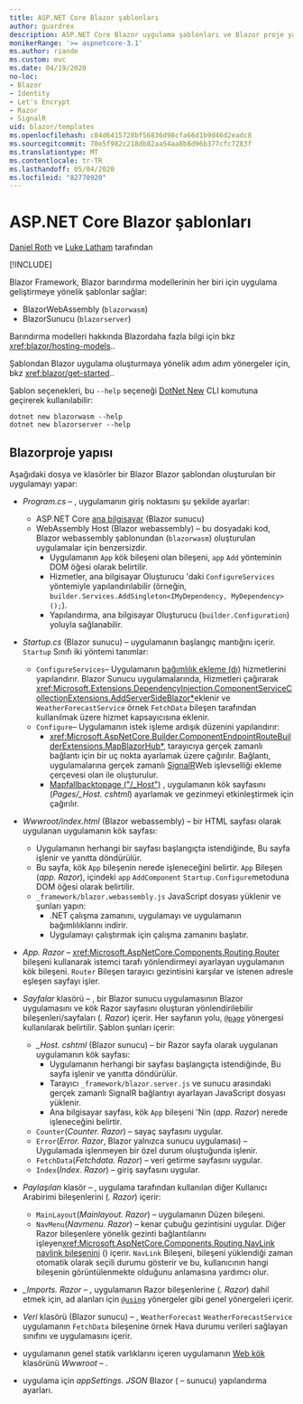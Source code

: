```yaml
---
title: ASP.NET Core Blazor şablonları
author: guardrex
description: ASP.NET Core Blazor uygulama şablonları ve Blazor proje yapısı hakkında bilgi edinin.
monikerRange: '>= aspnetcore-3.1'
ms.author: riande
ms.custom: mvc
ms.date: 04/19/2020
no-loc:
- Blazor
- Identity
- Let's Encrypt
- Razor
- SignalR
uid: blazor/templates
ms.openlocfilehash: c84d6415728bf56836d98cfa66d1b9d46d2eadc8
ms.sourcegitcommit: 70e5f982c218db82aa54aa8b8d96b377cfc7283f
ms.translationtype: MT
ms.contentlocale: tr-TR
ms.lasthandoff: 05/04/2020
ms.locfileid: "82770920"
---
```

# <a name="aspnet-core-blazor-templates"></a>ASP.NET Core Blazor şablonları

[Daniel Roth](https://github.com/danroth27) ve [Luke Latham](https://github.com/guardrex) tarafından

[!INCLUDE[](~/includes/blazorwasm-preview-notice.md)]

Blazor Framework, Blazor barındırma modellerinin her biri için uygulama geliştirmeye yönelik şablonlar sağlar:

* BlazorWebAssembly (`blazorwasm`)
* BlazorSunucu (`blazorserver`)

Barındırma modelleri hakkında Blazordaha fazla bilgi için bkz <xref:blazor/hosting-models>..

Şablondan Blazor uygulama oluşturmaya yönelik adım adım yönergeler için, bkz <xref:blazor/get-started>..

Şablon seçenekleri, bu `--help` seçeneği [DotNet New](/dotnet/core/tools/dotnet-new) CLI komutuna geçirerek kullanılabilir:

```dotnetcli
dotnet new blazorwasm --help
dotnet new blazorserver --help
```

## <a name="blazor-project-structure"></a>Blazorproje yapısı

Aşağıdaki dosya ve klasörler bir Blazor Blazor şablondan oluşturulan bir uygulamayı yapar:

* *Program.cs* &ndash; , uygulamanın giriş noktasını şu şekilde ayarlar:

  * ASP.NET Core [ana bilgisayar](xref:fundamentals/host/generic-host) (Blazor sunucu)
  * WebAssembly Host (Blazor webassembly) &ndash; bu dosyadaki kod, Blazor webassembly şablonundan (`blazorwasm`) oluşturulan uygulamalar için benzersizdir.
    * Uygulamanın `App` kök bileşeni olan bileşeni, `app` `Add` yönteminin DOM öğesi olarak belirtilir.
    * Hizmetler, ana bilgisayar Oluşturucu 'daki `ConfigureServices` yöntemiyle yapılandırılabilir (örneğin, `builder.Services.AddSingleton<IMyDependency, MyDependency>();`).
    * Yapılandırma, ana bilgisayar Oluşturucu (`builder.Configuration`) yoluyla sağlanabilir.

* *Startup.cs* (Blazor sunucu) &ndash; uygulamanın başlangıç mantığını içerir. `Startup` Sınıfı iki yöntemi tanımlar:

  * `ConfigureServices`&ndash; Uygulamanın [bağımlılık ekleme (dı)](xref:fundamentals/dependency-injection) hizmetlerini yapılandırır. Blazor Sunucu uygulamalarında, Hizmetleri çağırarak <xref:Microsoft.Extensions.DependencyInjection.ComponentServiceCollectionExtensions.AddServerSideBlazor*>eklenir ve `WeatherForecastService` örnek `FetchData` bileşen tarafından kullanılmak üzere hizmet kapsayıcısına eklenir.
  * `Configure`&ndash; Uygulamanın istek işleme ardışık düzenini yapılandırır:
    * <xref:Microsoft.AspNetCore.Builder.ComponentEndpointRouteBuilderExtensions.MapBlazorHub*>, tarayıcıya gerçek zamanlı bağlantı için bir uç nokta ayarlamak üzere çağırılır. Bağlantı, uygulamalarına gerçek zamanlı [SignalR](xref:signalr/introduction)Web işlevselliği ekleme çerçevesi olan ile oluşturulur.
    * [Mapfallbacktopage ("/_Host")](xref:Microsoft.AspNetCore.Builder.RazorPagesEndpointRouteBuilderExtensions.MapFallbackToPage*) , uygulamanın kök sayfasını (*Pages/_Host. cshtml*) ayarlamak ve gezinmeyi etkinleştirmek için çağırılır.

* *Wwwroot/index.html* (Blazor webassembly) &ndash; bir HTML sayfası olarak uygulanan uygulamanın kök sayfası:
  * Uygulamanın herhangi bir sayfası başlangıçta istendiğinde, Bu sayfa işlenir ve yanıtta döndürülür.
  * Bu sayfa, kök `App` bileşenin nerede işleneceğini belirtir. `App` Bileşen (*app. Razor*), içindeki `app` `AddComponent` `Startup.Configure`metoduna DOM öğesi olarak belirtilir.
  * `_framework/blazor.webassembly.js` JavaScript dosyası yüklenir ve şunları yapın:
    * .NET çalışma zamanını, uygulamayı ve uygulamanın bağımlılıklarını indirir.
    * Uygulamayı çalıştırmak için çalışma zamanını başlatır.

* *App. Razor* &ndash; <xref:Microsoft.AspNetCore.Components.Routing.Router> bileşeni kullanarak istemci tarafı yönlendirmeyi ayarlayan uygulamanın kök bileşeni. `Router` Bileşen tarayıcı gezintisini karşılar ve istenen adresle eşleşen sayfayı işler.

* *Sayfalar* klasörü &ndash; , bir Blazor sunucu uygulamasının Blazor uygulamasını ve kök Razor sayfasını oluşturan yönlendirilebilir bileşenleri/sayfaları (*. Razor*) içerir. Her sayfanın yolu, [`@page`](xref:mvc/views/razor#page) yönergesi kullanılarak belirtilir. Şablon şunları içerir:
  * *_Host. cshtml* (Blazor sunucu) &ndash; bir Razor sayfa olarak uygulanan uygulamanın kök sayfası:
    * Uygulamanın herhangi bir sayfası başlangıçta istendiğinde, Bu sayfa işlenir ve yanıtta döndürülür.
    * Tarayıcı `_framework/blazor.server.js` ve sunucu arasındaki gerçek zamanlı SignalR bağlantıyı ayarlayan JavaScript dosyası yüklenir.
    * Ana bilgisayar sayfası, kök `App` bileşeni 'Nin (*app. Razor*) nerede işleneceğini belirtir.
  * `Counter`(*Counter. Razor*) &ndash; sayaç sayfasını uygular.
  * `Error`(*Error. Razor*, Blazor yalnızca sunucu uygulaması) &ndash; Uygulamada işlenmeyen bir özel durum oluştuğunda işlenir.
  * `FetchData`(*Fetchdata. Razor*) &ndash; veri getirme sayfasını uygular.
  * `Index`(*Index. Razor*) &ndash; giriş sayfasını uygular.

* *Paylaşılan* klasör &ndash; , uygulama tarafından kullanılan diğer Kullanıcı Arabirimi bileşenlerini (*. Razor*) içerir:
  * `MainLayout`(*Mainlayout. Razor*) &ndash; uygulamanın Düzen bileşeni.
  * `NavMenu`(*Navmenu. Razor*) &ndash; kenar çubuğu gezintisini uygular. Diğer Razor bileşenlere yönelik gezinti bağlantılarını işleyen<xref:Microsoft.AspNetCore.Components.Routing.NavLink> [navlink bileşenini](xref:blazor/routing#navlink-component) () içerir. `NavLink` Bileşeni, bileşeni yüklendiği zaman otomatik olarak seçili durumu gösterir ve bu, kullanıcının hangi bileşenin görüntülenmekte olduğunu anlamasına yardımcı olur.

* *_Imports. Razor* &ndash; , uygulamanın Razor bileşenlerine (*. Razor*) dahil etmek için, ad alanları için [`@using`](xref:mvc/views/razor#using) yönergeler gibi genel yönergeleri içerir.

* *Veri* klasörü (Blazor sunucu) &ndash; , `WeatherForecast` `WeatherForecastService` uygulamanın `FetchData` bileşenine örnek Hava durumu verileri sağlayan sınıfını ve uygulamasını içerir.

* uygulamanın genel statik varlıklarını içeren uygulamanın [Web kök](xref:fundamentals/index#web-root) klasörünü *Wwwroot* &ndash; .

* uygulama için *appSettings. JSON* Blazor ( &ndash; sunucu) yapılandırma ayarları.
